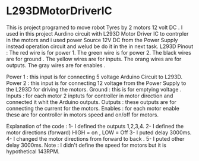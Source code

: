 # L293DMotorDriverIC
This is project programed to move robot Tyres by 2 motors  12 volt DC .
I used in this project Aurdino circuit with L293D Motor Driver IC to contrpler in the motors and i used power Source 12V DC from the Power Supply instead  operation circuit and welud be do it in the in next task.
L293D Pinout :
The red wire is for power 1.
The green wire is for power 2.
The black wires are for ground .
The yellow wires are for inputs.
The orang wires are for outputs.
The gray wires are for enables .

Power 1 : this input is for connecting 5 voltage Arduino Circuit to L293D.
Power 2 : this input is for connecting 12 voltage from the Power Supply to the L293D for driving the motors.
Ground : this is for emptying voltage .
Inputs : for each motor 2 inptuts for controller in motor direction and connected it whit the Arduino outputs.
Outputs : these outputs are for connecting  the current for the motors.
Enables :  for each motor enable these are for controller in motors speed and on/off for motors.

Explanation of the code : 
1- I defined the outputs 1,2,3,4.
2- I defined the motor directions (forward) HIGH = on , LOW = Off 
3- I puted delay 3000ms.
4- I changed the motor directions from forward to back . 
5- I puted other delay 3000ms.
Note : I didn't define the speed for motors but it is hypothetical 143RPM.
